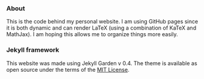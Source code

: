 ### About 

This is the code behind my personal website. I am using GitHub pages since it is both dynamic and can render LaTeX (using a combination of KaTeX and MathJax). I am hoping this allows me to organize things more easily.

### Jekyll framework

This website was made using Jekyll Garden v 0.4. The theme is available as open source under the terms of the [MIT License](http://opensource.org/licenses/MIT).
